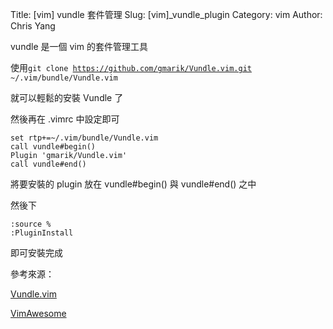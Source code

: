 Title: [vim] vundle 套件管理 
Slug: [vim]_vundle_plugin
Category: vim
Author: Chris Yang

vundle 是一個 vim 的套件管理工具

使用<code>git clone https://github.com/gmarik/Vundle.vim.git ~/.vim/bundle/Vundle.vim</code>

就可以輕鬆的安裝 Vundle 了

然後再在 .vimrc 中設定即可

    set rtp+=~/.vim/bundle/Vundle.vim
    call vundle#begin()
    Plugin 'gmarik/Vundle.vim'
    call vundle#end()  
    
將要安裝的  plugin  放在  vundle#begin()  與  vundle#end()  之中

然後下

    :source %
    :PluginInstall

即可安裝完成

參考來源：

<a href="https://github.com/gmarik/Vundle.vim" target="_blank">Vundle.vim</a>

<a href="http://vimawesome.com/" target="_blank">VimAwesome</a>




